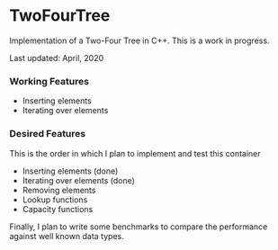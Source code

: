 # TwoFourTree
Implementation of a Two-Four Tree in C++. This is a work in progress.

Last updated: April, 2020


### Working Features
* Inserting elements
* Iterating over elements


### Desired Features
This is the order in which I plan to implement and test this container

* Inserting elements (done)
* Iterating over elements (done)
* Removing elements
* Lookup functions
* Capacity functions

Finally, I plan to write some benchmarks to compare the performance against well known data types.

